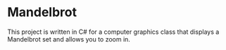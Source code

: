 # Mandelbrot
This project is written in C# for a computer graphics class that displays a Mandelbrot set and allows you to zoom in.
